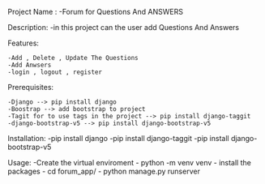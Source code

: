 
Project Name : 
	-Forum for Questions And ANSWERS

Description:
	-in this project can the user add Questions And Answers

Features:

	-Add , Delete , Update The Questions
	-Add Anwsers
	-login , logout , register

Prerequisites:

	-Django --> pip install django 
	-Boostrap --> add bootstrap to project
	-Tagit for to use tags in the project --> pip install django-taggit
	-django-bootstrap-v5 --> pip install django-bootstrap-v5

Installation:
	-pip install django
	-pip install django-taggit
	-pip install django-bootstrap-v5

Usage:
	-Create the virtual enviroment
		- python -m venv venv
		- install the packages
		- cd forum_app/ 
		- python manage.py runserver
		






